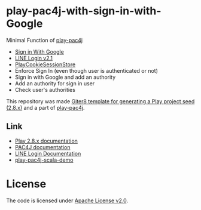 # play-pac4j-with-sign-in-with-Google
Minimal Function of [play-pac4j](https://github.com/pac4j/play-pac4j/tree/4e3e8866fdc682996a6cd9f0b0be0877c1930071)

* [Sign in With Google](https://developers.google.com/identity/gsi/web)
* [LINE Login v2.1](https://developers.line.biz/en/docs/line-login/overview/)
* [PlayCookieSessionStore](https://github.com/pac4j/play-pac4j/wiki/Security-configuration#2-choose-the-right-sessionstore)
* Enforce Sign In (even though user is authenticated or not)
* Sign in with Google and add an authority
* Add an authority for sign in user
* Check user's authorities

This repository was made [Giter8 template for generating a Play project seed (2.8.x)](https://github.com/playframework/play-scala-seed.g8/tree/087440184b321fe1d18769efa41a86a717c7fcdd) and a part of [play-pac4j](https://github.com/pac4j/play-pac4j/tree/4e3e8866fdc682996a6cd9f0b0be0877c1930071).

## Link

* [Play 2.8.x documentation](https://www.playframework.com/documentation/2.8.x/Home)
* [PAC4J documentation](https://www.pac4j.org/docs/index.html)
* [LINE Login Documentation](https://developers.line.biz/en/docs/line-login/)
* [play-pac4j-scala-demo](https://github.com/pac4j/play-pac4j-scala-demo/tree/808e237c90c953a2849a96bfa7460e1d9a300649)

# License

The code is licensed under [Apache License v2.0](http://www.apache.org/licenses/LICENSE-2.0).